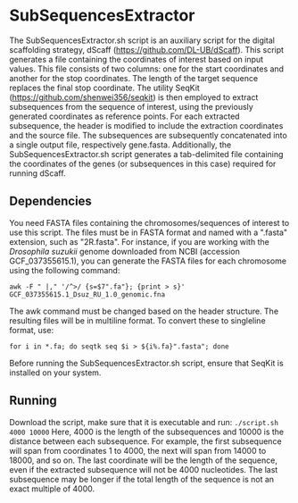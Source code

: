 # **SubSequencesExtractor**
The SubSequencesExtractor.sh script is an auxiliary script for the digital scaffolding strategy, dScaff (https://github.com/DL-UB/dScaff). 
This script generates a file containing the coordinates of interest based on input values. This file consists of two columns: one for the start coordinates and another for the stop coordinates. The length of the target sequence replaces the final stop coordinate. The utility SeqKit (https://github.com/shenwei356/seqkit) is then employed to extract subsequences from the sequence of interest, using the previously generated coordinates as reference points.
For each extracted subsequence, the header is modified to include the extraction coordinates and the source file. The subsequences are subsequently concatenated into a single output file, respectively gene.fasta.
Additionally, the SubSequencesExtractor.sh script generates a tab-delimited file containing the coordinates of the genes (or subsequences in this case) required for running dScaff.

## Dependencies
You need FASTA files containing the chromosomes/sequences of interest to use this script. The files must be in FASTA format and named with a ".fasta" extension, such as "2R.fasta". For instance, if you are working with the *Drosophila suzukii* genome downloaded from NCBI (accession GCF_037355615.1), you can generate the FASTA files for each chromosome using the following command:

`awk -F " |," '/^>/ {s=$7".fa"}; {print > s}' GCF_037355615.1_Dsuz_RU_1.0_genomic.fna`

The awk command must be changed based on the header structure. The resulting files will be in multiline format. To convert these to singleline format, use:

`for i in *.fa; do seqtk seq $i > ${i%.fa}".fasta"; done`

Before running the SubSequencesExtractor.sh script, ensure that SeqKit is installed on your system.

## Running
Download the script, make sure that it is executable and run:
`./script.sh 4000 10000`
Here, 4000 is the length of the subsequences and 10000 is the distance between each subsequence. For example, the first subsequence will span from coordinates 1 to 4000, the next will span from 14000 to 18000, and so on. 
The last coordinate will be the length of the sequence, even if the extracted subsequence will not be 4000 nucleotides. The last subsequence may be longer if the total length of the sequence is not an exact multiple of 4000.
